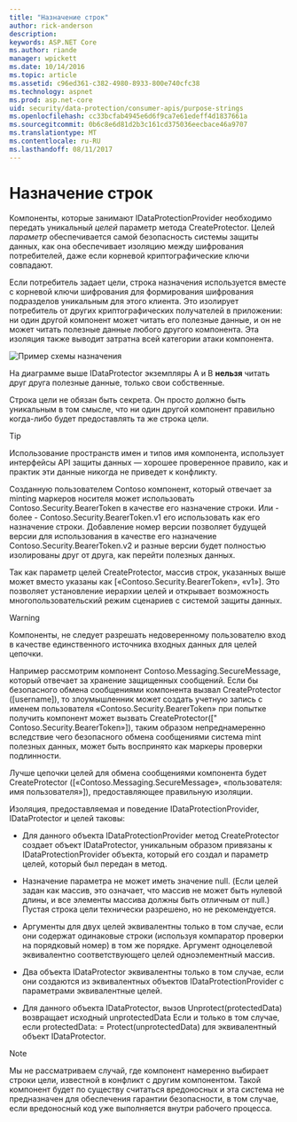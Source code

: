 ```yaml
---
title: "Назначение строк"
author: rick-anderson
description: 
keywords: ASP.NET Core
ms.author: riande
manager: wpickett
ms.date: 10/14/2016
ms.topic: article
ms.assetid: c96ed361-c382-4980-8933-800e740cfc38
ms.technology: aspnet
ms.prod: asp.net-core
uid: security/data-protection/consumer-apis/purpose-strings
ms.openlocfilehash: cc33bcfab4945e6d6f9ca7e61edeff4d1837661a
ms.sourcegitcommit: 0b6c8e6d81d2b3c161cd375036eecbace46a9707
ms.translationtype: MT
ms.contentlocale: ru-RU
ms.lasthandoff: 08/11/2017
---
```

# <a name="purpose-strings"></a>Назначение строк

<a name=data-protection-consumer-apis-purposes></a>

Компоненты, которые занимают IDataProtectionProvider необходимо передать уникальный *целей* параметр метода CreateProtector. Целей *параметр* обеспечивается самой безопасность системы защиты данных, как она обеспечивает изоляцию между шифрования потребителей, даже если корневой криптографические ключи совпадают.

Если потребитель задает цели, строка назначения используется вместе с корневой ключи шифрования для формирования шифрования подразделов уникальным для этого клиента. Это изолирует потребитель от других криптографических получателей в приложении: ни один другой компонент может читать его полезные данные, и он не может читать полезные данные любого другого компонента. Эта изоляция также выводит затратна всей категории атаки компонента.

![Пример схемы назначения](purpose-strings/_static/purposes.png)

На диаграмме выше IDataProtector экземпляры A и B **нельзя** читать друг друга полезные данные, только свои собственные.

Строка цели не обязан быть секрета. Он просто должно быть уникальным в том смысле, что ни один другой компонент правильно когда-либо будет предоставлять та же строка цели.

>[!TIP]
> Использование пространств имен и типов имя компонента, использует интерфейсы API защиты данных — хорошее проверенное правило, как и практик эти данные никогда не приведет к конфликту.
>
>Созданную пользователем Contoso компонент, который отвечает за minting маркеров носителя может использовать Contoso.Security.BearerToken в качестве его назначение строки. Или - более - Contoso.Security.BearerToken.v1 его использовать как его назначение строки. Добавление номер версии позволяет будущей версии для использования в качестве его назначение Contoso.Security.BearerToken.v2 и разные версии будет полностью изолированы друг от друга, как перейти полезных данных.

Так как параметр целей CreateProtector, массив строк, указанных выше может вместо указаны как [«Contoso.Security.BearerToken», «v1»]. Это позволяет установление иерархии целей и открывает возможность многопользовательский режим сценариев с системой защиты данных.

<a name=data-protection-contoso-purpose></a>

>[!WARNING]
> Компоненты, не следует разрешать недоверенному пользователю вход в качестве единственного источника входных данных для целей цепочки.
>
>Например рассмотрим компонент Contoso.Messaging.SecureMessage, который отвечает за хранение защищенных сообщений. Если бы безопасного обмена сообщениями компонента вызвал CreateProtector ([username]), то злоумышленник может создать учетную запись с именем пользователя «Contoso.Security.BearerToken» при попытке получить компонент может вызвать CreateProtector([" Contoso.Security.BearerToken»]), таким образом непреднамеренно вследствие чего безопасного обмена сообщениями система mint полезных данных, может быть воспринято как маркеры проверки подлинности.
>
>Лучше цепочки целей для обмена сообщениями компонента будет CreateProtector ([«Contoso.Messaging.SecureMessage», «пользователя: имя пользователя»]), предоставляющее правильную изоляции.

Изоляция, предоставляемая и поведение IDataProtectionProvider, IDataProtector и целей таковы:

* Для данного объекта IDataProtectionProvider метод CreateProtector создает объект IDataProtector, уникальным образом привязаны к IDataProtectionProvider объекта, который его создал и параметр целей, который был передан в метод.

* Назначение параметра не может иметь значение null. (Если целей задан как массив, это означает, что массив не может быть нулевой длины, и все элементы массива должны быть отличным от null.) Пустая строка цели технически разрешено, но не рекомендуется.

* Аргументы для двух целей эквивалентны только в том случае, если они содержат одинаковые строки (используя компаратор проверки на порядковый номер) в том же порядке. Аргумент одноцелевой эквивалентно соответствующего целей одноэлементный массив.

* Два объекта IDataProtector эквивалентны только в том случае, если они создаются из эквивалентных объектов IDataProtectionProvider с параметрами эквивалентные целей.

* Для данного объекта IDataProtector, вызов Unprotect(protectedData) возвращает исходный unprotectedData Если и только в том случае, если protectedData: = Protect(unprotectedData) для эквивалентный объект IDataProtector.

> [!NOTE]
> Мы не рассматриваем случай, где компонент намеренно выбирает строки цели, известной в конфликт с другим компонентом. Такой компонент будет по существу считаться вредоносных и эта система не предназначен для обеспечения гарантии безопасности, в том случае, если вредоносный код уже выполняется внутри рабочего процесса.
